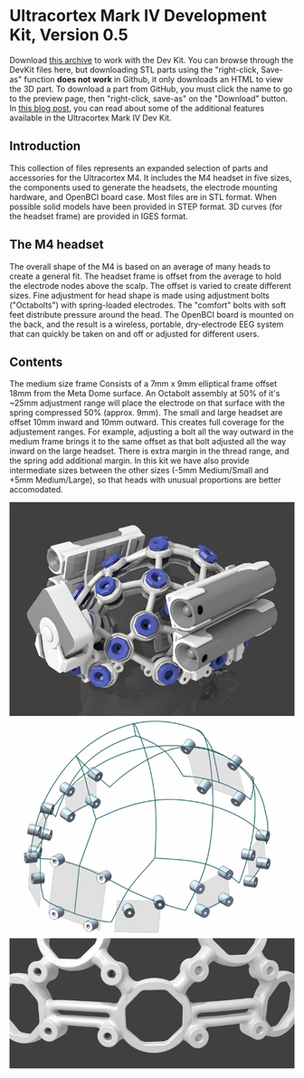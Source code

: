 # Ultracortex Mark IV Development Kit, Version 0.5

Download [this archive](https://www.dropbox.com/s/7g9to9lef9cjcmc/OpenBCI%20Ultracortex%20M4_Dev%20Kit_ver0.5.zip?dl=0) to work with the Dev Kit. You can browse through the DevKit files here, but downloading STL parts using the "right-click, Save-as" function **does not work** in Github, it only downloads an HTML to view the 3D part. To download a part from GitHub, you must click the name to go to the preview page, then "right-click, save-as" on the "Download" button. 
In [this blog post](https://openbci.com/community/m4-accessory-mounting-system/), you can read about some of the additional features available in the Ultracortex Mark IV Dev Kit.

## Introduction

This collection of files represents an expanded selection of parts and accessories for the Ultracortex M4. It includes the M4 headset in five sizes, the components used to generate the headsets, the electrode mounting hardware, and OpenBCI board case. Most files are in STL format. When possible solid models have been provided in STEP format. 3D curves (for the headset frame) are provided in IGES format.

## The M4 headset
 
The overall shape of the M4 is based on an average of many heads to create a general fit. The headset frame is offset from the average to hold the electrode nodes above the scalp. The offset is varied to create different sizes. Fine adjustment for head shape is made using adjustment bolts ("Octabolts") with spring-loaded electrodes. The "comfort" bolts with soft feet distribute pressure around the head. The OpenBCI board is mounted on the back, and the result is a wireless, portable, dry-electrode EEG system that can quickly be taken on and off or adjusted for different users.

## Contents

The medium size frame Consists of a 7mm x 9mm elliptical frame offset 18mm from the Meta Dome surface. An Octabolt assembly at 50% of it's ~25mm adjustment range will place the electrode on that surface with the spring compressed 50% (approx. 9mm). The small and large headset are offset 10mm inward and 10mm outward. This creates full coverage for the adjustement ranges. For example, adjusting a bolt all the way outward in the medium frame brings it to the same offset as that bolt adjusted all the way inward on the large headset. There is extra margin in the thread range, and the spring add additional margin. In this kit we have also provide intermediate sizes between the other sizes (-5mm Medium/Small and +5mm Medium/Large), so that heads with unusual proportions are better accomodated.

![image](images/dev1.jpg)
![image](images/dev2.png)
![image](images/dev3.jpg)
